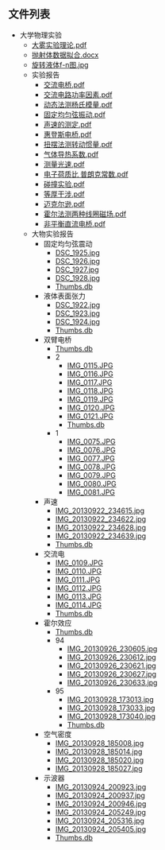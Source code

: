 

## 文件列表

- 大学物理实验
    - [大雾实验理论.pdf](https://github.com/QSCTech/zju-icicles/raw/master/%E5%A4%A7%E5%AD%A6%E7%89%A9%E7%90%86%E5%AE%9E%E9%AA%8C/%E5%A4%A7%E9%9B%BE%E5%AE%9E%E9%AA%8C%E7%90%86%E8%AE%BA.pdf)
    - [抛射体数据拟合.docx](https://github.com/QSCTech/zju-icicles/raw/master/%E5%A4%A7%E5%AD%A6%E7%89%A9%E7%90%86%E5%AE%9E%E9%AA%8C/%E6%8A%9B%E5%B0%84%E4%BD%93%E6%95%B0%E6%8D%AE%E6%8B%9F%E5%90%88.docx)
    - [旋转液体f-n图.jpg](https://github.com/QSCTech/zju-icicles/raw/master/%E5%A4%A7%E5%AD%A6%E7%89%A9%E7%90%86%E5%AE%9E%E9%AA%8C/%E6%97%8B%E8%BD%AC%E6%B6%B2%E4%BD%93f-n%E5%9B%BE.jpg)
    - 实验报告
        - [交流电桥.pdf](https://github.com/QSCTech/zju-icicles/raw/master/%E5%A4%A7%E5%AD%A6%E7%89%A9%E7%90%86%E5%AE%9E%E9%AA%8C/%E5%AE%9E%E9%AA%8C%E6%8A%A5%E5%91%8A/%E4%BA%A4%E6%B5%81%E7%94%B5%E6%A1%A5.pdf)
        - [交流电路功率因素.pdf](https://github.com/QSCTech/zju-icicles/raw/master/%E5%A4%A7%E5%AD%A6%E7%89%A9%E7%90%86%E5%AE%9E%E9%AA%8C/%E5%AE%9E%E9%AA%8C%E6%8A%A5%E5%91%8A/%E4%BA%A4%E6%B5%81%E7%94%B5%E8%B7%AF%E5%8A%9F%E7%8E%87%E5%9B%A0%E7%B4%A0.pdf)
        - [动态法测杨氏模量.pdf](https://github.com/QSCTech/zju-icicles/raw/master/%E5%A4%A7%E5%AD%A6%E7%89%A9%E7%90%86%E5%AE%9E%E9%AA%8C/%E5%AE%9E%E9%AA%8C%E6%8A%A5%E5%91%8A/%E5%8A%A8%E6%80%81%E6%B3%95%E6%B5%8B%E6%9D%A8%E6%B0%8F%E6%A8%A1%E9%87%8F.pdf)
        - [固定均匀弦振动.pdf](https://github.com/QSCTech/zju-icicles/raw/master/%E5%A4%A7%E5%AD%A6%E7%89%A9%E7%90%86%E5%AE%9E%E9%AA%8C/%E5%AE%9E%E9%AA%8C%E6%8A%A5%E5%91%8A/%E5%9B%BA%E5%AE%9A%E5%9D%87%E5%8C%80%E5%BC%A6%E6%8C%AF%E5%8A%A8.pdf)
        - [声速的测定.pdf](https://github.com/QSCTech/zju-icicles/raw/master/%E5%A4%A7%E5%AD%A6%E7%89%A9%E7%90%86%E5%AE%9E%E9%AA%8C/%E5%AE%9E%E9%AA%8C%E6%8A%A5%E5%91%8A/%E5%A3%B0%E9%80%9F%E7%9A%84%E6%B5%8B%E5%AE%9A.pdf)
        - [惠登斯电桥.pdf](https://github.com/QSCTech/zju-icicles/raw/master/%E5%A4%A7%E5%AD%A6%E7%89%A9%E7%90%86%E5%AE%9E%E9%AA%8C/%E5%AE%9E%E9%AA%8C%E6%8A%A5%E5%91%8A/%E6%83%A0%E7%99%BB%E6%96%AF%E7%94%B5%E6%A1%A5.pdf)
        - [扭摆法测转动惯量.pdf](https://github.com/QSCTech/zju-icicles/raw/master/%E5%A4%A7%E5%AD%A6%E7%89%A9%E7%90%86%E5%AE%9E%E9%AA%8C/%E5%AE%9E%E9%AA%8C%E6%8A%A5%E5%91%8A/%E6%89%AD%E6%91%86%E6%B3%95%E6%B5%8B%E8%BD%AC%E5%8A%A8%E6%83%AF%E9%87%8F.pdf)
        - [气体导热系数.pdf](https://github.com/QSCTech/zju-icicles/raw/master/%E5%A4%A7%E5%AD%A6%E7%89%A9%E7%90%86%E5%AE%9E%E9%AA%8C/%E5%AE%9E%E9%AA%8C%E6%8A%A5%E5%91%8A/%E6%B0%94%E4%BD%93%E5%AF%BC%E7%83%AD%E7%B3%BB%E6%95%B0.pdf)
        - [测量光速.pdf](https://github.com/QSCTech/zju-icicles/raw/master/%E5%A4%A7%E5%AD%A6%E7%89%A9%E7%90%86%E5%AE%9E%E9%AA%8C/%E5%AE%9E%E9%AA%8C%E6%8A%A5%E5%91%8A/%E6%B5%8B%E9%87%8F%E5%85%89%E9%80%9F.pdf)
        - [电子荷质比 普朗克常数.pdf](https://github.com/QSCTech/zju-icicles/raw/master/%E5%A4%A7%E5%AD%A6%E7%89%A9%E7%90%86%E5%AE%9E%E9%AA%8C/%E5%AE%9E%E9%AA%8C%E6%8A%A5%E5%91%8A/%E7%94%B5%E5%AD%90%E8%8D%B7%E8%B4%A8%E6%AF%94%20%E6%99%AE%E6%9C%97%E5%85%8B%E5%B8%B8%E6%95%B0.pdf)
        - [碰撞实验.pdf](https://github.com/QSCTech/zju-icicles/raw/master/%E5%A4%A7%E5%AD%A6%E7%89%A9%E7%90%86%E5%AE%9E%E9%AA%8C/%E5%AE%9E%E9%AA%8C%E6%8A%A5%E5%91%8A/%E7%A2%B0%E6%92%9E%E5%AE%9E%E9%AA%8C.pdf)
        - [等厚干涉.pdf](https://github.com/QSCTech/zju-icicles/raw/master/%E5%A4%A7%E5%AD%A6%E7%89%A9%E7%90%86%E5%AE%9E%E9%AA%8C/%E5%AE%9E%E9%AA%8C%E6%8A%A5%E5%91%8A/%E7%AD%89%E5%8E%9A%E5%B9%B2%E6%B6%89.pdf)
        - [迈克尔逊.pdf](https://github.com/QSCTech/zju-icicles/raw/master/%E5%A4%A7%E5%AD%A6%E7%89%A9%E7%90%86%E5%AE%9E%E9%AA%8C/%E5%AE%9E%E9%AA%8C%E6%8A%A5%E5%91%8A/%E8%BF%88%E5%85%8B%E5%B0%94%E9%80%8A.pdf)
        - [霍尔法测两种线圈磁场.pdf](https://github.com/QSCTech/zju-icicles/raw/master/%E5%A4%A7%E5%AD%A6%E7%89%A9%E7%90%86%E5%AE%9E%E9%AA%8C/%E5%AE%9E%E9%AA%8C%E6%8A%A5%E5%91%8A/%E9%9C%8D%E5%B0%94%E6%B3%95%E6%B5%8B%E4%B8%A4%E7%A7%8D%E7%BA%BF%E5%9C%88%E7%A3%81%E5%9C%BA.pdf)
        - [非平衡直流电桥.pdf](https://github.com/QSCTech/zju-icicles/raw/master/%E5%A4%A7%E5%AD%A6%E7%89%A9%E7%90%86%E5%AE%9E%E9%AA%8C/%E5%AE%9E%E9%AA%8C%E6%8A%A5%E5%91%8A/%E9%9D%9E%E5%B9%B3%E8%A1%A1%E7%9B%B4%E6%B5%81%E7%94%B5%E6%A1%A5.pdf)
    - 大物实验报告
        - 固定均匀弦震动
            - [DSC_1925.jpg](https://github.com/QSCTech/zju-icicles/raw/master/%E5%A4%A7%E5%AD%A6%E7%89%A9%E7%90%86%E5%AE%9E%E9%AA%8C/%E5%A4%A7%E7%89%A9%E5%AE%9E%E9%AA%8C%E6%8A%A5%E5%91%8A/%E5%9B%BA%E5%AE%9A%E5%9D%87%E5%8C%80%E5%BC%A6%E9%9C%87%E5%8A%A8/DSC_1925.jpg)
            - [DSC_1926.jpg](https://github.com/QSCTech/zju-icicles/raw/master/%E5%A4%A7%E5%AD%A6%E7%89%A9%E7%90%86%E5%AE%9E%E9%AA%8C/%E5%A4%A7%E7%89%A9%E5%AE%9E%E9%AA%8C%E6%8A%A5%E5%91%8A/%E5%9B%BA%E5%AE%9A%E5%9D%87%E5%8C%80%E5%BC%A6%E9%9C%87%E5%8A%A8/DSC_1926.jpg)
            - [DSC_1927.jpg](https://github.com/QSCTech/zju-icicles/raw/master/%E5%A4%A7%E5%AD%A6%E7%89%A9%E7%90%86%E5%AE%9E%E9%AA%8C/%E5%A4%A7%E7%89%A9%E5%AE%9E%E9%AA%8C%E6%8A%A5%E5%91%8A/%E5%9B%BA%E5%AE%9A%E5%9D%87%E5%8C%80%E5%BC%A6%E9%9C%87%E5%8A%A8/DSC_1927.jpg)
            - [DSC_1928.jpg](https://github.com/QSCTech/zju-icicles/raw/master/%E5%A4%A7%E5%AD%A6%E7%89%A9%E7%90%86%E5%AE%9E%E9%AA%8C/%E5%A4%A7%E7%89%A9%E5%AE%9E%E9%AA%8C%E6%8A%A5%E5%91%8A/%E5%9B%BA%E5%AE%9A%E5%9D%87%E5%8C%80%E5%BC%A6%E9%9C%87%E5%8A%A8/DSC_1928.jpg)
            - [Thumbs.db](https://github.com/QSCTech/zju-icicles/raw/master/%E5%A4%A7%E5%AD%A6%E7%89%A9%E7%90%86%E5%AE%9E%E9%AA%8C/%E5%A4%A7%E7%89%A9%E5%AE%9E%E9%AA%8C%E6%8A%A5%E5%91%8A/%E5%9B%BA%E5%AE%9A%E5%9D%87%E5%8C%80%E5%BC%A6%E9%9C%87%E5%8A%A8/Thumbs.db)
        - 液体表面张力
            - [DSC_1922.jpg](https://github.com/QSCTech/zju-icicles/raw/master/%E5%A4%A7%E5%AD%A6%E7%89%A9%E7%90%86%E5%AE%9E%E9%AA%8C/%E5%A4%A7%E7%89%A9%E5%AE%9E%E9%AA%8C%E6%8A%A5%E5%91%8A/%E6%B6%B2%E4%BD%93%E8%A1%A8%E9%9D%A2%E5%BC%A0%E5%8A%9B/DSC_1922.jpg)
            - [DSC_1923.jpg](https://github.com/QSCTech/zju-icicles/raw/master/%E5%A4%A7%E5%AD%A6%E7%89%A9%E7%90%86%E5%AE%9E%E9%AA%8C/%E5%A4%A7%E7%89%A9%E5%AE%9E%E9%AA%8C%E6%8A%A5%E5%91%8A/%E6%B6%B2%E4%BD%93%E8%A1%A8%E9%9D%A2%E5%BC%A0%E5%8A%9B/DSC_1923.jpg)
            - [DSC_1924.jpg](https://github.com/QSCTech/zju-icicles/raw/master/%E5%A4%A7%E5%AD%A6%E7%89%A9%E7%90%86%E5%AE%9E%E9%AA%8C/%E5%A4%A7%E7%89%A9%E5%AE%9E%E9%AA%8C%E6%8A%A5%E5%91%8A/%E6%B6%B2%E4%BD%93%E8%A1%A8%E9%9D%A2%E5%BC%A0%E5%8A%9B/DSC_1924.jpg)
            - [Thumbs.db](https://github.com/QSCTech/zju-icicles/raw/master/%E5%A4%A7%E5%AD%A6%E7%89%A9%E7%90%86%E5%AE%9E%E9%AA%8C/%E5%A4%A7%E7%89%A9%E5%AE%9E%E9%AA%8C%E6%8A%A5%E5%91%8A/%E6%B6%B2%E4%BD%93%E8%A1%A8%E9%9D%A2%E5%BC%A0%E5%8A%9B/Thumbs.db)
        - 双臂电桥
            - [Thumbs.db](https://github.com/QSCTech/zju-icicles/raw/master/%E5%A4%A7%E5%AD%A6%E7%89%A9%E7%90%86%E5%AE%9E%E9%AA%8C/%E5%A4%A7%E7%89%A9%E5%AE%9E%E9%AA%8C%E6%8A%A5%E5%91%8A/%E5%8F%8C%E8%87%82%E7%94%B5%E6%A1%A5/Thumbs.db)
            - 2
                - [IMG_0115.JPG](https://github.com/QSCTech/zju-icicles/raw/master/%E5%A4%A7%E5%AD%A6%E7%89%A9%E7%90%86%E5%AE%9E%E9%AA%8C/%E5%A4%A7%E7%89%A9%E5%AE%9E%E9%AA%8C%E6%8A%A5%E5%91%8A/%E5%8F%8C%E8%87%82%E7%94%B5%E6%A1%A5/2/IMG_0115.JPG)
                - [IMG_0116.JPG](https://github.com/QSCTech/zju-icicles/raw/master/%E5%A4%A7%E5%AD%A6%E7%89%A9%E7%90%86%E5%AE%9E%E9%AA%8C/%E5%A4%A7%E7%89%A9%E5%AE%9E%E9%AA%8C%E6%8A%A5%E5%91%8A/%E5%8F%8C%E8%87%82%E7%94%B5%E6%A1%A5/2/IMG_0116.JPG)
                - [IMG_0117.JPG](https://github.com/QSCTech/zju-icicles/raw/master/%E5%A4%A7%E5%AD%A6%E7%89%A9%E7%90%86%E5%AE%9E%E9%AA%8C/%E5%A4%A7%E7%89%A9%E5%AE%9E%E9%AA%8C%E6%8A%A5%E5%91%8A/%E5%8F%8C%E8%87%82%E7%94%B5%E6%A1%A5/2/IMG_0117.JPG)
                - [IMG_0118.JPG](https://github.com/QSCTech/zju-icicles/raw/master/%E5%A4%A7%E5%AD%A6%E7%89%A9%E7%90%86%E5%AE%9E%E9%AA%8C/%E5%A4%A7%E7%89%A9%E5%AE%9E%E9%AA%8C%E6%8A%A5%E5%91%8A/%E5%8F%8C%E8%87%82%E7%94%B5%E6%A1%A5/2/IMG_0118.JPG)
                - [IMG_0119.JPG](https://github.com/QSCTech/zju-icicles/raw/master/%E5%A4%A7%E5%AD%A6%E7%89%A9%E7%90%86%E5%AE%9E%E9%AA%8C/%E5%A4%A7%E7%89%A9%E5%AE%9E%E9%AA%8C%E6%8A%A5%E5%91%8A/%E5%8F%8C%E8%87%82%E7%94%B5%E6%A1%A5/2/IMG_0119.JPG)
                - [IMG_0120.JPG](https://github.com/QSCTech/zju-icicles/raw/master/%E5%A4%A7%E5%AD%A6%E7%89%A9%E7%90%86%E5%AE%9E%E9%AA%8C/%E5%A4%A7%E7%89%A9%E5%AE%9E%E9%AA%8C%E6%8A%A5%E5%91%8A/%E5%8F%8C%E8%87%82%E7%94%B5%E6%A1%A5/2/IMG_0120.JPG)
                - [IMG_0121.JPG](https://github.com/QSCTech/zju-icicles/raw/master/%E5%A4%A7%E5%AD%A6%E7%89%A9%E7%90%86%E5%AE%9E%E9%AA%8C/%E5%A4%A7%E7%89%A9%E5%AE%9E%E9%AA%8C%E6%8A%A5%E5%91%8A/%E5%8F%8C%E8%87%82%E7%94%B5%E6%A1%A5/2/IMG_0121.JPG)
                - [Thumbs.db](https://github.com/QSCTech/zju-icicles/raw/master/%E5%A4%A7%E5%AD%A6%E7%89%A9%E7%90%86%E5%AE%9E%E9%AA%8C/%E5%A4%A7%E7%89%A9%E5%AE%9E%E9%AA%8C%E6%8A%A5%E5%91%8A/%E5%8F%8C%E8%87%82%E7%94%B5%E6%A1%A5/2/Thumbs.db)
            - 1
                - [IMG_0075.JPG](https://github.com/QSCTech/zju-icicles/raw/master/%E5%A4%A7%E5%AD%A6%E7%89%A9%E7%90%86%E5%AE%9E%E9%AA%8C/%E5%A4%A7%E7%89%A9%E5%AE%9E%E9%AA%8C%E6%8A%A5%E5%91%8A/%E5%8F%8C%E8%87%82%E7%94%B5%E6%A1%A5/1/IMG_0075.JPG)
                - [IMG_0076.JPG](https://github.com/QSCTech/zju-icicles/raw/master/%E5%A4%A7%E5%AD%A6%E7%89%A9%E7%90%86%E5%AE%9E%E9%AA%8C/%E5%A4%A7%E7%89%A9%E5%AE%9E%E9%AA%8C%E6%8A%A5%E5%91%8A/%E5%8F%8C%E8%87%82%E7%94%B5%E6%A1%A5/1/IMG_0076.JPG)
                - [IMG_0077.JPG](https://github.com/QSCTech/zju-icicles/raw/master/%E5%A4%A7%E5%AD%A6%E7%89%A9%E7%90%86%E5%AE%9E%E9%AA%8C/%E5%A4%A7%E7%89%A9%E5%AE%9E%E9%AA%8C%E6%8A%A5%E5%91%8A/%E5%8F%8C%E8%87%82%E7%94%B5%E6%A1%A5/1/IMG_0077.JPG)
                - [IMG_0078.JPG](https://github.com/QSCTech/zju-icicles/raw/master/%E5%A4%A7%E5%AD%A6%E7%89%A9%E7%90%86%E5%AE%9E%E9%AA%8C/%E5%A4%A7%E7%89%A9%E5%AE%9E%E9%AA%8C%E6%8A%A5%E5%91%8A/%E5%8F%8C%E8%87%82%E7%94%B5%E6%A1%A5/1/IMG_0078.JPG)
                - [IMG_0079.JPG](https://github.com/QSCTech/zju-icicles/raw/master/%E5%A4%A7%E5%AD%A6%E7%89%A9%E7%90%86%E5%AE%9E%E9%AA%8C/%E5%A4%A7%E7%89%A9%E5%AE%9E%E9%AA%8C%E6%8A%A5%E5%91%8A/%E5%8F%8C%E8%87%82%E7%94%B5%E6%A1%A5/1/IMG_0079.JPG)
                - [IMG_0080.JPG](https://github.com/QSCTech/zju-icicles/raw/master/%E5%A4%A7%E5%AD%A6%E7%89%A9%E7%90%86%E5%AE%9E%E9%AA%8C/%E5%A4%A7%E7%89%A9%E5%AE%9E%E9%AA%8C%E6%8A%A5%E5%91%8A/%E5%8F%8C%E8%87%82%E7%94%B5%E6%A1%A5/1/IMG_0080.JPG)
                - [IMG_0081.JPG](https://github.com/QSCTech/zju-icicles/raw/master/%E5%A4%A7%E5%AD%A6%E7%89%A9%E7%90%86%E5%AE%9E%E9%AA%8C/%E5%A4%A7%E7%89%A9%E5%AE%9E%E9%AA%8C%E6%8A%A5%E5%91%8A/%E5%8F%8C%E8%87%82%E7%94%B5%E6%A1%A5/1/IMG_0081.JPG)
        - 声速
            - [IMG_20130922_234615.jpg](https://github.com/QSCTech/zju-icicles/raw/master/%E5%A4%A7%E5%AD%A6%E7%89%A9%E7%90%86%E5%AE%9E%E9%AA%8C/%E5%A4%A7%E7%89%A9%E5%AE%9E%E9%AA%8C%E6%8A%A5%E5%91%8A/%E5%A3%B0%E9%80%9F/IMG_20130922_234615.jpg)
            - [IMG_20130922_234622.jpg](https://github.com/QSCTech/zju-icicles/raw/master/%E5%A4%A7%E5%AD%A6%E7%89%A9%E7%90%86%E5%AE%9E%E9%AA%8C/%E5%A4%A7%E7%89%A9%E5%AE%9E%E9%AA%8C%E6%8A%A5%E5%91%8A/%E5%A3%B0%E9%80%9F/IMG_20130922_234622.jpg)
            - [IMG_20130922_234628.jpg](https://github.com/QSCTech/zju-icicles/raw/master/%E5%A4%A7%E5%AD%A6%E7%89%A9%E7%90%86%E5%AE%9E%E9%AA%8C/%E5%A4%A7%E7%89%A9%E5%AE%9E%E9%AA%8C%E6%8A%A5%E5%91%8A/%E5%A3%B0%E9%80%9F/IMG_20130922_234628.jpg)
            - [IMG_20130922_234639.jpg](https://github.com/QSCTech/zju-icicles/raw/master/%E5%A4%A7%E5%AD%A6%E7%89%A9%E7%90%86%E5%AE%9E%E9%AA%8C/%E5%A4%A7%E7%89%A9%E5%AE%9E%E9%AA%8C%E6%8A%A5%E5%91%8A/%E5%A3%B0%E9%80%9F/IMG_20130922_234639.jpg)
            - [Thumbs.db](https://github.com/QSCTech/zju-icicles/raw/master/%E5%A4%A7%E5%AD%A6%E7%89%A9%E7%90%86%E5%AE%9E%E9%AA%8C/%E5%A4%A7%E7%89%A9%E5%AE%9E%E9%AA%8C%E6%8A%A5%E5%91%8A/%E5%A3%B0%E9%80%9F/Thumbs.db)
        - 交流电
            - [IMG_0109.JPG](https://github.com/QSCTech/zju-icicles/raw/master/%E5%A4%A7%E5%AD%A6%E7%89%A9%E7%90%86%E5%AE%9E%E9%AA%8C/%E5%A4%A7%E7%89%A9%E5%AE%9E%E9%AA%8C%E6%8A%A5%E5%91%8A/%E4%BA%A4%E6%B5%81%E7%94%B5/IMG_0109.JPG)
            - [IMG_0110.JPG](https://github.com/QSCTech/zju-icicles/raw/master/%E5%A4%A7%E5%AD%A6%E7%89%A9%E7%90%86%E5%AE%9E%E9%AA%8C/%E5%A4%A7%E7%89%A9%E5%AE%9E%E9%AA%8C%E6%8A%A5%E5%91%8A/%E4%BA%A4%E6%B5%81%E7%94%B5/IMG_0110.JPG)
            - [IMG_0111.JPG](https://github.com/QSCTech/zju-icicles/raw/master/%E5%A4%A7%E5%AD%A6%E7%89%A9%E7%90%86%E5%AE%9E%E9%AA%8C/%E5%A4%A7%E7%89%A9%E5%AE%9E%E9%AA%8C%E6%8A%A5%E5%91%8A/%E4%BA%A4%E6%B5%81%E7%94%B5/IMG_0111.JPG)
            - [IMG_0112.JPG](https://github.com/QSCTech/zju-icicles/raw/master/%E5%A4%A7%E5%AD%A6%E7%89%A9%E7%90%86%E5%AE%9E%E9%AA%8C/%E5%A4%A7%E7%89%A9%E5%AE%9E%E9%AA%8C%E6%8A%A5%E5%91%8A/%E4%BA%A4%E6%B5%81%E7%94%B5/IMG_0112.JPG)
            - [IMG_0113.JPG](https://github.com/QSCTech/zju-icicles/raw/master/%E5%A4%A7%E5%AD%A6%E7%89%A9%E7%90%86%E5%AE%9E%E9%AA%8C/%E5%A4%A7%E7%89%A9%E5%AE%9E%E9%AA%8C%E6%8A%A5%E5%91%8A/%E4%BA%A4%E6%B5%81%E7%94%B5/IMG_0113.JPG)
            - [IMG_0114.JPG](https://github.com/QSCTech/zju-icicles/raw/master/%E5%A4%A7%E5%AD%A6%E7%89%A9%E7%90%86%E5%AE%9E%E9%AA%8C/%E5%A4%A7%E7%89%A9%E5%AE%9E%E9%AA%8C%E6%8A%A5%E5%91%8A/%E4%BA%A4%E6%B5%81%E7%94%B5/IMG_0114.JPG)
            - [Thumbs.db](https://github.com/QSCTech/zju-icicles/raw/master/%E5%A4%A7%E5%AD%A6%E7%89%A9%E7%90%86%E5%AE%9E%E9%AA%8C/%E5%A4%A7%E7%89%A9%E5%AE%9E%E9%AA%8C%E6%8A%A5%E5%91%8A/%E4%BA%A4%E6%B5%81%E7%94%B5/Thumbs.db)
        - 霍尔效应
            - [Thumbs.db](https://github.com/QSCTech/zju-icicles/raw/master/%E5%A4%A7%E5%AD%A6%E7%89%A9%E7%90%86%E5%AE%9E%E9%AA%8C/%E5%A4%A7%E7%89%A9%E5%AE%9E%E9%AA%8C%E6%8A%A5%E5%91%8A/%E9%9C%8D%E5%B0%94%E6%95%88%E5%BA%94/Thumbs.db)
            - 94
                - [IMG_20130926_230605.jpg](https://github.com/QSCTech/zju-icicles/raw/master/%E5%A4%A7%E5%AD%A6%E7%89%A9%E7%90%86%E5%AE%9E%E9%AA%8C/%E5%A4%A7%E7%89%A9%E5%AE%9E%E9%AA%8C%E6%8A%A5%E5%91%8A/%E9%9C%8D%E5%B0%94%E6%95%88%E5%BA%94/94/IMG_20130926_230605.jpg)
                - [IMG_20130926_230612.jpg](https://github.com/QSCTech/zju-icicles/raw/master/%E5%A4%A7%E5%AD%A6%E7%89%A9%E7%90%86%E5%AE%9E%E9%AA%8C/%E5%A4%A7%E7%89%A9%E5%AE%9E%E9%AA%8C%E6%8A%A5%E5%91%8A/%E9%9C%8D%E5%B0%94%E6%95%88%E5%BA%94/94/IMG_20130926_230612.jpg)
                - [IMG_20130926_230621.jpg](https://github.com/QSCTech/zju-icicles/raw/master/%E5%A4%A7%E5%AD%A6%E7%89%A9%E7%90%86%E5%AE%9E%E9%AA%8C/%E5%A4%A7%E7%89%A9%E5%AE%9E%E9%AA%8C%E6%8A%A5%E5%91%8A/%E9%9C%8D%E5%B0%94%E6%95%88%E5%BA%94/94/IMG_20130926_230621.jpg)
                - [IMG_20130926_230627.jpg](https://github.com/QSCTech/zju-icicles/raw/master/%E5%A4%A7%E5%AD%A6%E7%89%A9%E7%90%86%E5%AE%9E%E9%AA%8C/%E5%A4%A7%E7%89%A9%E5%AE%9E%E9%AA%8C%E6%8A%A5%E5%91%8A/%E9%9C%8D%E5%B0%94%E6%95%88%E5%BA%94/94/IMG_20130926_230627.jpg)
                - [IMG_20130926_230633.jpg](https://github.com/QSCTech/zju-icicles/raw/master/%E5%A4%A7%E5%AD%A6%E7%89%A9%E7%90%86%E5%AE%9E%E9%AA%8C/%E5%A4%A7%E7%89%A9%E5%AE%9E%E9%AA%8C%E6%8A%A5%E5%91%8A/%E9%9C%8D%E5%B0%94%E6%95%88%E5%BA%94/94/IMG_20130926_230633.jpg)
            - 95
                - [IMG_20130928_173013.jpg](https://github.com/QSCTech/zju-icicles/raw/master/%E5%A4%A7%E5%AD%A6%E7%89%A9%E7%90%86%E5%AE%9E%E9%AA%8C/%E5%A4%A7%E7%89%A9%E5%AE%9E%E9%AA%8C%E6%8A%A5%E5%91%8A/%E9%9C%8D%E5%B0%94%E6%95%88%E5%BA%94/95/IMG_20130928_173013.jpg)
                - [IMG_20130928_173033.jpg](https://github.com/QSCTech/zju-icicles/raw/master/%E5%A4%A7%E5%AD%A6%E7%89%A9%E7%90%86%E5%AE%9E%E9%AA%8C/%E5%A4%A7%E7%89%A9%E5%AE%9E%E9%AA%8C%E6%8A%A5%E5%91%8A/%E9%9C%8D%E5%B0%94%E6%95%88%E5%BA%94/95/IMG_20130928_173033.jpg)
                - [IMG_20130928_173040.jpg](https://github.com/QSCTech/zju-icicles/raw/master/%E5%A4%A7%E5%AD%A6%E7%89%A9%E7%90%86%E5%AE%9E%E9%AA%8C/%E5%A4%A7%E7%89%A9%E5%AE%9E%E9%AA%8C%E6%8A%A5%E5%91%8A/%E9%9C%8D%E5%B0%94%E6%95%88%E5%BA%94/95/IMG_20130928_173040.jpg)
                - [Thumbs.db](https://github.com/QSCTech/zju-icicles/raw/master/%E5%A4%A7%E5%AD%A6%E7%89%A9%E7%90%86%E5%AE%9E%E9%AA%8C/%E5%A4%A7%E7%89%A9%E5%AE%9E%E9%AA%8C%E6%8A%A5%E5%91%8A/%E9%9C%8D%E5%B0%94%E6%95%88%E5%BA%94/95/Thumbs.db)
        - 空气密度
            - [IMG_20130928_185008.jpg](https://github.com/QSCTech/zju-icicles/raw/master/%E5%A4%A7%E5%AD%A6%E7%89%A9%E7%90%86%E5%AE%9E%E9%AA%8C/%E5%A4%A7%E7%89%A9%E5%AE%9E%E9%AA%8C%E6%8A%A5%E5%91%8A/%E7%A9%BA%E6%B0%94%E5%AF%86%E5%BA%A6/IMG_20130928_185008.jpg)
            - [IMG_20130928_185014.jpg](https://github.com/QSCTech/zju-icicles/raw/master/%E5%A4%A7%E5%AD%A6%E7%89%A9%E7%90%86%E5%AE%9E%E9%AA%8C/%E5%A4%A7%E7%89%A9%E5%AE%9E%E9%AA%8C%E6%8A%A5%E5%91%8A/%E7%A9%BA%E6%B0%94%E5%AF%86%E5%BA%A6/IMG_20130928_185014.jpg)
            - [IMG_20130928_185020.jpg](https://github.com/QSCTech/zju-icicles/raw/master/%E5%A4%A7%E5%AD%A6%E7%89%A9%E7%90%86%E5%AE%9E%E9%AA%8C/%E5%A4%A7%E7%89%A9%E5%AE%9E%E9%AA%8C%E6%8A%A5%E5%91%8A/%E7%A9%BA%E6%B0%94%E5%AF%86%E5%BA%A6/IMG_20130928_185020.jpg)
            - [IMG_20130928_185027.jpg](https://github.com/QSCTech/zju-icicles/raw/master/%E5%A4%A7%E5%AD%A6%E7%89%A9%E7%90%86%E5%AE%9E%E9%AA%8C/%E5%A4%A7%E7%89%A9%E5%AE%9E%E9%AA%8C%E6%8A%A5%E5%91%8A/%E7%A9%BA%E6%B0%94%E5%AF%86%E5%BA%A6/IMG_20130928_185027.jpg)
        - 示波器
            - [IMG_20130924_200923.jpg](https://github.com/QSCTech/zju-icicles/raw/master/%E5%A4%A7%E5%AD%A6%E7%89%A9%E7%90%86%E5%AE%9E%E9%AA%8C/%E5%A4%A7%E7%89%A9%E5%AE%9E%E9%AA%8C%E6%8A%A5%E5%91%8A/%E7%A4%BA%E6%B3%A2%E5%99%A8/IMG_20130924_200923.jpg)
            - [IMG_20130924_200937.jpg](https://github.com/QSCTech/zju-icicles/raw/master/%E5%A4%A7%E5%AD%A6%E7%89%A9%E7%90%86%E5%AE%9E%E9%AA%8C/%E5%A4%A7%E7%89%A9%E5%AE%9E%E9%AA%8C%E6%8A%A5%E5%91%8A/%E7%A4%BA%E6%B3%A2%E5%99%A8/IMG_20130924_200937.jpg)
            - [IMG_20130924_200946.jpg](https://github.com/QSCTech/zju-icicles/raw/master/%E5%A4%A7%E5%AD%A6%E7%89%A9%E7%90%86%E5%AE%9E%E9%AA%8C/%E5%A4%A7%E7%89%A9%E5%AE%9E%E9%AA%8C%E6%8A%A5%E5%91%8A/%E7%A4%BA%E6%B3%A2%E5%99%A8/IMG_20130924_200946.jpg)
            - [IMG_20130924_205249.jpg](https://github.com/QSCTech/zju-icicles/raw/master/%E5%A4%A7%E5%AD%A6%E7%89%A9%E7%90%86%E5%AE%9E%E9%AA%8C/%E5%A4%A7%E7%89%A9%E5%AE%9E%E9%AA%8C%E6%8A%A5%E5%91%8A/%E7%A4%BA%E6%B3%A2%E5%99%A8/IMG_20130924_205249.jpg)
            - [IMG_20130924_205316.jpg](https://github.com/QSCTech/zju-icicles/raw/master/%E5%A4%A7%E5%AD%A6%E7%89%A9%E7%90%86%E5%AE%9E%E9%AA%8C/%E5%A4%A7%E7%89%A9%E5%AE%9E%E9%AA%8C%E6%8A%A5%E5%91%8A/%E7%A4%BA%E6%B3%A2%E5%99%A8/IMG_20130924_205316.jpg)
            - [IMG_20130924_205405.jpg](https://github.com/QSCTech/zju-icicles/raw/master/%E5%A4%A7%E5%AD%A6%E7%89%A9%E7%90%86%E5%AE%9E%E9%AA%8C/%E5%A4%A7%E7%89%A9%E5%AE%9E%E9%AA%8C%E6%8A%A5%E5%91%8A/%E7%A4%BA%E6%B3%A2%E5%99%A8/IMG_20130924_205405.jpg)
            - [Thumbs.db](https://github.com/QSCTech/zju-icicles/raw/master/%E5%A4%A7%E5%AD%A6%E7%89%A9%E7%90%86%E5%AE%9E%E9%AA%8C/%E5%A4%A7%E7%89%A9%E5%AE%9E%E9%AA%8C%E6%8A%A5%E5%91%8A/%E7%A4%BA%E6%B3%A2%E5%99%A8/Thumbs.db)
